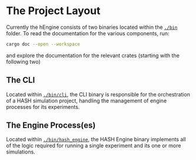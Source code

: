 # The Project Layout

Currently the hEngine consists of two binaries located within the [`./bin`](bin) folder.
To read the documentation for the various components, run:

```sh
cargo doc --open --workspace
```

and explore the documentation for the relevant crates (starting with the following two)

## The CLI

Located within [`./bin/cli`](bin/cli), the CLI binary is responsible for the orchestration of a HASH simulation project, handling the management of engine processes for its experiments.

## The Engine Process(es)

Located within [`./bin/hash_engine`](bin/hash_engine), the HASH Engine binary implements all of the logic required for running a single experiment and its one or more simulations.

